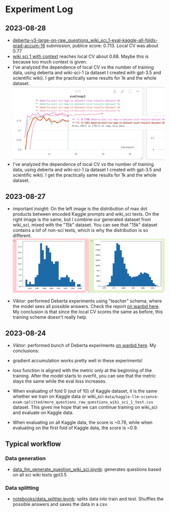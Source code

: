 

# Experiment Log

## 2023-08-28



- [deberta-v3-large-on-raw_questions_wiki_sci_1-eval-kaggle-all-folds-grad-accum-16](https://www.kaggle.com/code/viktorcikojevic/kaggle-llm?scriptVersionId=141219820) submission, publice score: 0.713. Local CV was about 0.77
- [wiki sci 1 with context](https://wandb.ai/viktor-cikojevic/huggingface/reports/Untitled-Report--Vmlldzo1MjUzODM3/edit?firstReport&runsetFilter)  reaches local CV about 0.68. Maybe this is because too much context is given. 
- I've analyzed the dependence of local CV vs the number of training data, using deberta and wiki-sci-1 (a dataset I created with gpt-3.5 and scientific wiki). I get the practically same results for 1k and the whole dataset.
![Alt text](assets/image-evolution.png)
- I've analyzed the dependence of local CV vs the number of training data, using deberta and wiki-sci-1 (a dataset I created with gpt-3.5 and scientific wiki). I get the practically same results for 1k and the whole dataset.


## 2023-08-27


- important insight: On the left image is the distribution of max dot products between encoded Kaggle prompts and wiki_sci texts. On the right image is the same, but I combine our generated dataset from wiki_sci, mixed with the "15k" dataset. You can see that "15k" dataset contains a lof of non-sci texts, which is why the distribution is so different.
![Alt text](assets/image-1.png)

- Viktor: performed Deberta experiments using "teacher" schema, where the model sees all possible answers. Check the report [on wanbd here](https://api.wandb.ai/links/viktor-cikojevic/6rax1t92). My conclusion is that since the local CV scores the same as before, this training scheme doesn't really help.





## 2023-08-24


-    Viktor: performed bunch of Deberta experiments [on wanbd here](https://wandb.ai/viktor-cikojevic/huggingface/reports/Untitled-Report--Vmlldzo1MjIyNzc3). My conclusions:

- gradient accumulation works pretty well in these experiments!
- loss function is aligned with the metric only at the beginning of the training. After the model starts to overfit, you can see that the metric stays the same while the eval loss increases.
- When evaluating of fold 0 (out of 10) of Kaggle dataset, it is the same whether we train on Kaggle data or wiki_sci `data/kaggle-llm-science-exam-splitted/more_questions_raw_questions_wiki_sci_1_test.csv` dataset. This gives me hope that we can continue training on wiki_sci and evaluate on Kaggle data.
- When evaluating on all Kaggle data, the score is ~0.78, while when evaluating on the first fold of Kaggle data, the score is ~0.9. 


## Typical workflow


### Data generation

- [data_llm_generate_question_wiki_sci.ipynb](../notebooks/data_llm_generate_question_wiki_sci.ipynb): generates questions based on all sci wiki texts gpt3.5

### Data splitting

- [notebooks/data_splitter.ipynb](notebooks/data_splitter.ipynb): splits data into train and test. Shuffles the possible answers and saves the data in a csv.



